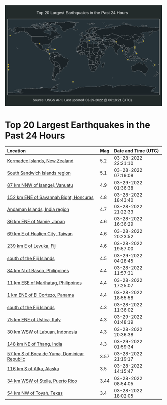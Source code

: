 ![Map](./map.png)

# Top 20 Largest Earthquakes in the Past 24 Hours

| Location | Mag | Date and Time (UTC) |
|:---|:---|:---|
| [Kermadec Islands, New Zealand](https://earthquake.usgs.gov/earthquakes/eventpage/us7000gxyi) | 5.2 | 03-28-2022 22:21:10 |
| [South Sandwich Islands region](https://earthquake.usgs.gov/earthquakes/eventpage/us7000gxta) | 5.1 | 03-28-2022 07:19:08 |
| [87 km NNW of Isangel, Vanuatu](https://earthquake.usgs.gov/earthquakes/eventpage/us7000gxzm) | 4.9 | 03-29-2022 01:36:38 |
| [152 km ENE of Savannah Bight, Honduras](https://earthquake.usgs.gov/earthquakes/eventpage/us7000gxwl) | 4.8 | 03-28-2022 18:43:40 |
| [Andaman Islands, India region](https://earthquake.usgs.gov/earthquakes/eventpage/us7000gxy0) | 4.7 | 03-28-2022 21:22:33 |
| [86 km ENE of Namie, Japan](https://earthquake.usgs.gov/earthquakes/eventpage/us7000gxvm) | 4.6 | 03-28-2022 16:36:29 |
| [69 km E of Hualien City, Taiwan](https://earthquake.usgs.gov/earthquakes/eventpage/us7000gxxi) | 4.6 | 03-28-2022 20:23:52 |
| [239 km E of Levuka, Fiji](https://earthquake.usgs.gov/earthquakes/eventpage/us7000gxxg) | 4.6 | 03-28-2022 19:57:00 |
| [south of the Fiji Islands](https://earthquake.usgs.gov/earthquakes/eventpage/us7000gy0n) | 4.5 | 03-29-2022 04:28:45 |
| [84 km N of Basco, Philippines](https://earthquake.usgs.gov/earthquakes/eventpage/us7000gxue) | 4.4 | 03-28-2022 11:57:31 |
| [11 km ESE of Marihatag, Philippines](https://earthquake.usgs.gov/earthquakes/eventpage/us7000gxw8) | 4.4 | 03-28-2022 17:25:07 |
| [1 km ENE of El Cortezo, Panama](https://earthquake.usgs.gov/earthquakes/eventpage/us7000gxwp) | 4.4 | 03-28-2022 18:55:58 |
| [south of the Fiji Islands](https://earthquake.usgs.gov/earthquakes/eventpage/us7000gxub) | 4.3 | 03-28-2022 11:36:02 |
| [75 km ENE of Ustica, Italy](https://earthquake.usgs.gov/earthquakes/eventpage/us7000gxzp) | 4.3 | 03-29-2022 01:48:19 |
| [30 km WSW of Labuan, Indonesia](https://earthquake.usgs.gov/earthquakes/eventpage/us7000gxxr) | 4.3 | 03-28-2022 20:36:38 |
| [148 km NE of Thang, India](https://earthquake.usgs.gov/earthquakes/eventpage/us7000gxzr) | 4.3 | 03-29-2022 01:59:34 |
| [57 km S of Boca de Yuma, Dominican Republic](https://earthquake.usgs.gov/earthquakes/eventpage/pr2022087000) | 3.57 | 03-28-2022 21:19:17 |
| [116 km S of Atka, Alaska](https://earthquake.usgs.gov/earthquakes/eventpage/us7000gxw4) | 3.5 | 03-28-2022 14:15:47 |
| [34 km WSW of Stella, Puerto Rico](https://earthquake.usgs.gov/earthquakes/eventpage/pr71342368) | 3.44 | 03-28-2022 08:54:05 |
| [54 km NW of Toyah, Texas](https://earthquake.usgs.gov/earthquakes/eventpage/tx2022gcmz) | 3.4 | 03-28-2022 18:02:05 |
